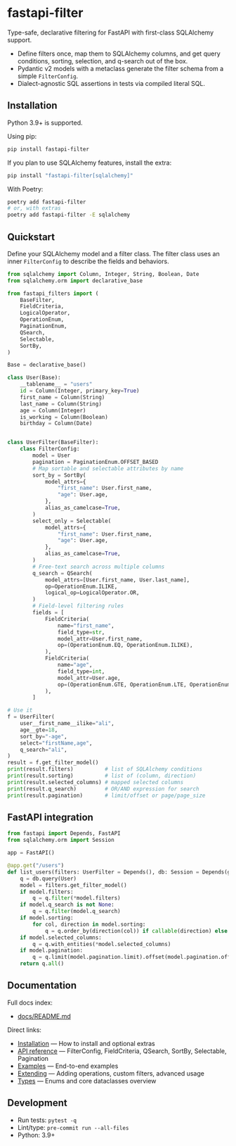 # fastapi-filter

Type-safe, declarative filtering for FastAPI with first-class SQLAlchemy support.

- Define filters once, map them to SQLAlchemy columns, and get query conditions, sorting, selection, and q-search out of the box.
- Pydantic v2 models with a metaclass generate the filter schema from a simple `FilterConfig`.
- Dialect-agnostic SQL assertions in tests via compiled literal SQL.

## Installation

Python 3.9+ is supported.

Using pip:

```bash
pip install fastapi-filter
```

If you plan to use SQLAlchemy features, install the extra:

```bash
pip install "fastapi-filter[sqlalchemy]"
```

With Poetry:

```bash
poetry add fastapi-filter
# or, with extras
poetry add fastapi-filter -E sqlalchemy
```

## Quickstart

Define your SQLAlchemy model and a filter class. The filter class uses an inner `FilterConfig` to describe the fields and behaviors.

```python
from sqlalchemy import Column, Integer, String, Boolean, Date
from sqlalchemy.orm import declarative_base

from fastapi_filters import (
	BaseFilter,
	FieldCriteria,
	LogicalOperator,
	OperationEnum,
	PaginationEnum,
	QSearch,
	Selectable,
	SortBy,
)

Base = declarative_base()

class User(Base):
	__tablename__ = "users"
	id = Column(Integer, primary_key=True)
	first_name = Column(String)
	last_name = Column(String)
	age = Column(Integer)
	is_working = Column(Boolean)
	birthday = Column(Date)


class UserFilter(BaseFilter):
	class FilterConfig:
		model = User
		pagination = PaginationEnum.OFFSET_BASED
		# Map sortable and selectable attributes by name
		sort_by = SortBy(
			model_attrs={
				"first_name": User.first_name,
				"age": User.age,
			},
			alias_as_camelcase=True,
		)
		select_only = Selectable(
			model_attrs={
				"first_name": User.first_name,
				"age": User.age,
			},
			alias_as_camelcase=True,
		)
		# Free-text search across multiple columns
		q_search = QSearch(
			model_attrs=[User.first_name, User.last_name],
			op=OperationEnum.ILIKE,
			logical_op=LogicalOperator.OR,
		)
		# Field-level filtering rules
		fields = [
			FieldCriteria(
				name="first_name",
				field_type=str,
				model_attr=User.first_name,
				op=(OperationEnum.EQ, OperationEnum.ILIKE),
			),
			FieldCriteria(
				name="age",
				field_type=int,
				model_attr=User.age,
				op=(OperationEnum.GTE, OperationEnum.LTE, OperationEnum.IN),
			),
		]

# Use it
f = UserFilter(
	user__first_name__ilike="ali",
	age__gte=18,
	sort_by="-age",
	select="firstName,age",
	q_search="ali",
)
result = f.get_filter_model()
print(result.filters)          # list of SQLAlchemy conditions
print(result.sorting)          # list of (column, direction)
print(result.selected_columns) # mapped selected columns
print(result.q_search)         # OR/AND expression for search
print(result.pagination)       # limit/offset or page/page_size
```

## FastAPI integration

```python
from fastapi import Depends, FastAPI
from sqlalchemy.orm import Session

app = FastAPI()

@app.get("/users")
def list_users(filters: UserFilter = Depends(), db: Session = Depends(get_db)):
	q = db.query(User)
	model = filters.get_filter_model()
	if model.filters:
		q = q.filter(*model.filters)
	if model.q_search is not None:
		q = q.filter(model.q_search)
	if model.sorting:
		for col, direction in model.sorting:
			q = q.order_by(direction(col)) if callable(direction) else q.order_by(col)
	if model.selected_columns:
		q = q.with_entities(*model.selected_columns)
	if model.pagination:
		q = q.limit(model.pagination.limit).offset(model.pagination.offset)
	return q.all()
```

## Documentation

Full docs index:

- [docs/README.md](docs/README.md)

Direct links:

- [Installation](docs/installation.md) — How to install and optional extras
- [API reference](docs/reference.md) — FilterConfig, FieldCriteria, QSearch, SortBy, Selectable, Pagination
- [Examples](docs/examples.md) — End-to-end examples
- [Extending](docs/extending.md) — Adding operations, custom filters, advanced usage
- [Types](docs/types.md) — Enums and core dataclasses overview

## Development

- Run tests: `pytest -q`
- Lint/type: `pre-commit run --all-files`
- Python: 3.9+
